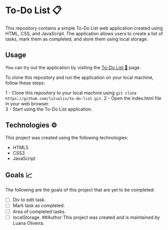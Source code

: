 # To-Do List 📋
This repository contains a simple To-Do List web application created using HTML, CSS, and JavaScript. The application allows users to create a list of tasks, mark them as completed, and store them using local storage.

## Usage
You can try out the application by visiting the [To-Do List 📌](https://luluoliv.github.io/to-do-list/) page.

To clone this repository and run the application on your local machine, follow these steps:

1 - Clone this repository to your local machine using ```git clone https://github.com/luluoliv/to-do-list.git```.
2 - Open the index.html file in your web browser. </br>
3 - Start using the To-Do List application.

## Technologies ⚙️
This project was created using the following technologies:

- HTML5
- CSS3
- JavaScript
## Goals 📈
The following are the goals of this project that are yet to be completed:

- [ ] Div to edit task.
- [ ] Mark task as completed.
- [ ] Area of completed tasks.
- [ ] localStorage.
##Author
This project was created and is maintained by Luana Oliveira.
